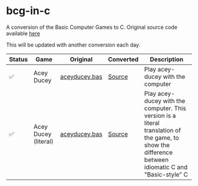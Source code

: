 # bcg-in-c

A conversion of the Basic Computer Games to C. Original source code available [here](http://www.vintage-basic.net/games.html)

This will be updated with another conversion each day.

|Status|Game|Original|Converted|Description|
|---|---|---|---|---|
|:white_check_mark:|Acey Ducey|[aceyducey.bas](http://www.vintage-basic.net/bcg/aceyducey.bas)|[Source](acey-ducey/main.c)|Play acey-ducey with the computer|
|:white_check_mark:|Acey Ducey (literal)|[aceyducey.bas](http://www.vintage-basic.net/bcg/aceyducey.bas)|[Source](acey-ducey/literal/main.c)|Play acey-ducey with the computer. This version is a literal translation of the game, to show the difference between idiomatic C and "Basic-style" C|